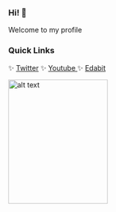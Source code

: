 ### Hi! 👋
Welcome to my profile

### Quick Links

✨ <a href="https://twitter.com/mariamantar_">Twitter</a>
✨ <a href="https://www.youtube.com/channel/UC4luHbFfHOuMCcQM4TKZNTw"> Youtube <a/>
✨ <a href="https://edabit.com/user/9Pwa4FHThWGYaLrcW"> Edabit </a>

<img src="https://user-images.githubusercontent.com/37126943/87268672-5ab13b80-c50e-11ea-80cf-a303ade7b40b.jpg" alt="alt text" width="200" height="250">

<!--
**mariamantar/mariamantar** is a ✨ _special_ ✨ repository because its `README.md` (this file) appears on your GitHub profile.

Here are some ideas to get you started:

- 🔭 I’m currently working on ...
- 🌱 I’m currently learning ...
- 👯 I’m looking to collaborate on ...
- 🤔 I’m looking for help with ...
- 💬 Ask me about ...
- 📫 How to reach me: ...
- 😄 Pronouns: ...
- ⚡ Fun fact: ...
-->
